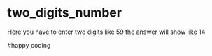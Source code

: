 # two_digits_number
Here you have to enter two digits like 59
the answer will show like 14

#happy coding
